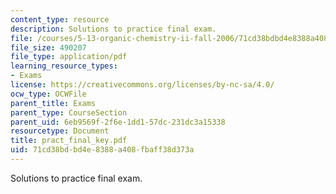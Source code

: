 ```yaml
---
content_type: resource
description: Solutions to practice final exam.
file: /courses/5-13-organic-chemistry-ii-fall-2006/71cd38bdbd4e8388a408fbaff38d373a_pract_final_key.pdf
file_size: 490207
file_type: application/pdf
learning_resource_types:
- Exams
license: https://creativecommons.org/licenses/by-nc-sa/4.0/
ocw_type: OCWFile
parent_title: Exams
parent_type: CourseSection
parent_uid: 6eb9569f-2f6e-1dd1-57dc-231dc3a15338
resourcetype: Document
title: pract_final_key.pdf
uid: 71cd38bd-bd4e-8388-a408-fbaff38d373a
---
```

Solutions to practice final exam.